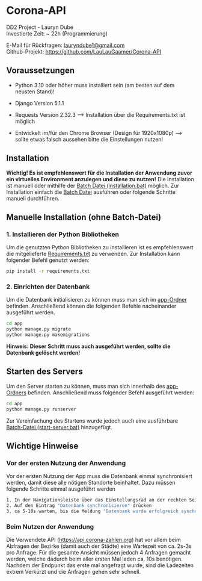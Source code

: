 # Corona-API
DD2 Project - Lauryn Dube<br>
Investierte Zeit: ~ 22h (Programmierung)

E-Mail für Rückfragen: lauryndube1@gmail.com<br>
Github-Projekt: https://github.com/LauLauGaamer/Corona-API 

## Voraussetzungen
- Python 3.10 oder höher muss installiert sein (am besten auf dem neusten Stand)!
- Django Version 5.1.1
- Requests Version 2.32.3
    --> Installation über die Requirements.txt ist möglich

- Entwickelt im/für den Chrome Browser (Design für 1920x1080p) 
    --> sollte etwas falsch aussehen bitte die Einstellungen nutzen!


## Installation

**Wichtig! Es ist empfehlenswert für die Installation der Anwendung zuvor ein virtuelles Environment anzulegen und diese zu nutzen!**
Die Installation ist manuell oder mithilfe der [Batch Datei (installation.bat)](installation.bat) möglich. Zur Installation einfach die [Batch Datei](installation.bat) ausführen oder folgende Schritte manuell durchführen.

## Manuelle Installation (ohne Batch-Datei)
### 1. Installieren der Python Bibliotheken

Um die genutzten Python Bibliotheken zu installieren ist es empfehlenswert die mitgelieferte [Requirements.txt](requirements.txt) zu verwenden. Zur Installation kann folgender Befehl genutzt werden:

```bash
pip install -r requirements.txt
```

### 2. Einrichten der Datenbank

Um die Datenbank initialisieren zu können muss man sich im [app-Ordner](/app/) befinden. Anschließend können die folgenden Befehle nacheinander ausgeführt werden.

```bash
cd app
python manage.py migrate
python manage.py makemigrations
```

**Hinweis: Dieser Schritt muss auch ausgeführt werden, sollte die Datenbank gelöscht werden!**

## Starten des Servers

Um den Server starten zu können, muss man sich innerhalb des [app-Ordners](/app/) befinden. Anschließend muss folgender Befehl ausgeführt werden:

```bash
cd app
python manage.py runserver
```

Zur Vereinfachung des Startens wurde jedoch auch eine ausführbare [Batch-Datei (start-server.bat)](start-server.bat) hinzugefügt.

## Wichtige Hinweise

### Vor der ersten Nutzung der Anwendung

Vor der ersten Nutzung der App muss die Datenbank einmal synchronisiert werden, damit diese alle nötigen Standorte beinhaltet. Dazu müssen folgende Schritte einmal ausgeführt werden

```bash
1. In der Navigationsleiste über das Einstellungsrad an der rechten Seite hovern
2. Auf den Eintrag "Datenbank synchronisieren" drücken
3. ca 5-10s warten, bis die Meldung "Datenbank wurde erfolgreich synchronisiert" erscheint.
```

### Beim Nutzen der Anwendung

Die Verwendete API (https://api.corona-zahlen.org) hat vor allem beim Abfragen der Bezirke (damit auch der Städte) eine Wartezeit von ca. 2s-3s pro Anfrage. 
Für die gesamte Ansicht müssen jedoch 4 Anfragen gemacht werden, welche dadurch beim aller ersten Mal laden ca. 10s benötigen.
Nachdem der Endpunkt das erste mal angefragt wurde, sind die Ladezeiten extrem Verkürzt und die Anfragen gehen sehr schnell.
